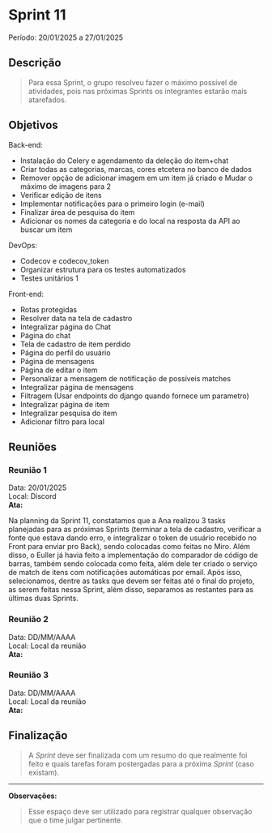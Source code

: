 # Sprint 11
Período: 20/01/2025 a 27/01/2025

## Descrição
> Para essa Sprint, o grupo resolveu fazer o máximo possível de atividades, pois nas próximas Sprints os integrantes estarão mais
atarefados.

## Objetivos
Back-end:
- Instalação do Celery e agendamento da deleção do item+chat
- Criar todas as categorias, marcas, cores etcetera no banco de dados
- Remover opção de adicionar imagem em um item já criado e Mudar o máximo de imagens para 2
- Verificar edição de itens
- Implementar notificações para o primeiro login (e-mail)
- Finalizar área de pesquisa do item
- Adicionar os nomes da categoria e do local na resposta da API ao buscar um item

DevOps:
- Codecov e codecov_token
- Organizar estrutura para os testes automatizados
- Testes unitários 1

Front-end:
- Rotas protegidas
- Resolver data na tela de cadastro
- Integralizar página do Chat
- Página do chat
- Tela de cadastro de item perdido
- Página do perfil do usuário
- Página de mensagens
- Página de editar o item
- Personalizar a mensagem de notificação de possíveis matches
- Integralizar página de mensagens
- Filtragem (Usar endpoints do django quando fornece um parametro)
- Integralizar página de item
- Integralizar pesquisa do item
- Adicionar filtro para local

## Reuniões
### Reunião 1
Data: 20/01/2025  
Local: Discord  
**Ata:**

Na planning da Sprint 11, constatamos que a Ana realizou 3 tasks planejadas para as próximas Sprints (terminar a tela de cadastro,
verificar a fonte que estava dando erro, e integralizar o token de usuário recebido no Front para enviar pro Back), sendo colocadas como
feitas no Miro. Além disso, o Euller já havia feito a implementação do comparador de código de barras, também sendo colocada como feita,
além dele ter criado o serviço de match de itens com notificações automáticas por email. Após isso, selecionamos, dentre as tasks que
devem ser feitas até o final do projeto, as serem feitas nessa Sprint, além disso, separamos as restantes para as últimas duas Sprints.


### Reunião 2
Data: DD/MM/AAAA  
Local: Local da reunião  
**Ata:**


### Reunião 3
Data: DD/MM/AAAA  
Local: Local da reunião  
**Ata:**


## Finalização
> A _Sprint_ deve ser finalizada com um resumo do que realmente foi feito e quais tarefas foram postergadas para a próxima _Sprint_ (caso existam).
---

**Observações:**
> Esse espaço deve ser utilizado para registrar qualquer observação que o time julgar pertinente.
